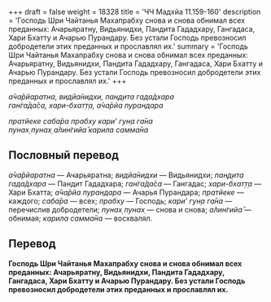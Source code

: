 +++
draft = false
weight = 18328
title = 'ЧЧ Мадхйа 11.159-160'
description = 'Господь Шри Чайтанья Махапрабху снова и снова обнимал всех преданных: Ачарьяратну, Видьянидхи, Пандита Гададхару, Гангадаса, Хари Бхатту и Ачарью Пурандару. Без устали Господь превозносил добродетели этих преданных и прославлял их.'
summary = 'Господь Шри Чайтанья Махапрабху снова и снова обнимал всех преданных: Ачарьяратну, Видьянидхи, Пандита Гададхару, Гангадаса, Хари Бхатту и Ачарью Пурандару. Без устали Господь превозносил добродетели этих преданных и прославлял их.'
+++

_а̄ча̄рйаратна, видйа̄нидхи, пан̣д̣ита гада̄дхара  
ган̇га̄да̄са, хари-бхат̣т̣а, а̄ча̄рйа пурандара_

_пратйеке саба̄ра прабху кари’ гун̣а га̄на  
пунах̣ пунах̣ а̄лин̇гийа̄ карила самма̄на_

## Пословный перевод

_а̄ча̄рйаратна_ — Ачарьяратна; _видйа̄нидхи_ — Видьянидхи; _пан̣д̣ита_ _гада̄дхара_ — Пандит Гададхара; _ган̇га̄да̄са_ — Гангадас; _хари_\-_бхат̣т̣а_ — Хари Бхатта; _а̄ча̄рйа_ _пурандара_ — Ачарья Пурандара; _пратйеке_ — каждого; _саба̄ра_ — всех; _прабху_ — Господь; _кари’_ _гун̣а_ _га̄на_ — перечислив добродетели; _пунах̣_ _пунах̣_ — снова и снова; _а̄лин̇гийа̄_ — обнимая; _карила_ _самма̄на_ — восхвалял.

## Перевод

**Господь Шри Чайтанья Махапрабху снова и снова обнимал всех преданных: Ачарьяратну, Видьянидхи, Пандита Гададхару, Гангадаса, Хари Бхатту и Ачарью Пурандару. Без устали Господь превозносил добродетели этих преданных и прославлял их.**
